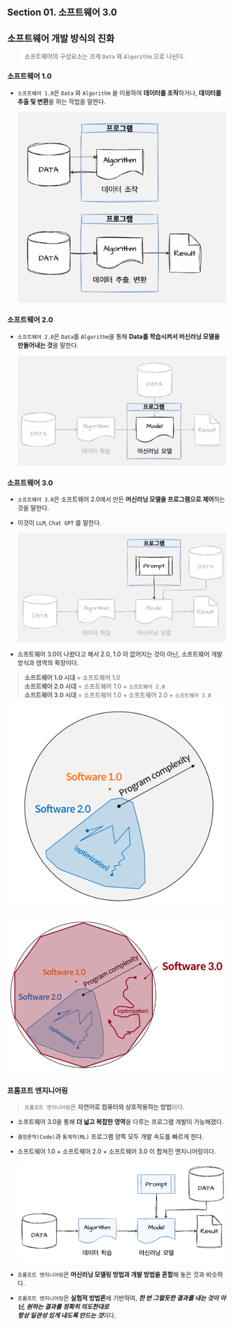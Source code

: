 ## Section 01. 소프트웨어 3.0

## 소프트웨어 개발 방식의 진화
> 소프트웨어의 구성요소는 크게 `Data` 와 `Algorithm` 으로 나뉜다.

### 소프트웨어 1.0
- `소프트웨어 1.0`은 `Data` 와 `Algorithm` 을 이용하여 **데이터를 조작**하거나, **데이터를 추출 및 변환**을 하는 작업을 말한다.

  ![img.png](img.png)

### 소프트웨어 2.0
- `소프트웨어 2.0`은 `Data`를 `Algorithm`을 통해 **Data를 학습시켜서 머신러닝 모델을 만들어내는 것**을 말한다.

  ![img_1.png](img_1.png)

### 소프트웨어 3.0
- `소프트웨어 3.0`은 소프트웨어 2.0에서 만든 **머신러닝 모델을 프로그램으로 제어**하는 것을 말한다.
- 이것이 `LLM`, `Chat GPT` 를 말한다.

  ![img_2.png](img_2.png)
- 소프트웨어 3.0이 나왔다고 해서 2.0, 1.0 이 없어지는 것이 아닌, 소프트웨어 개발 방식과 영역의 확장이다.
> **소프트웨어 1.0 시대** = 소프트웨어 1.0<br>
> **소프트웨어 2.0 시대** = 소프트웨어 1.0 + `소프트웨어 2.0`<br>
> **소프트웨어 3.0 시대** = 소프트웨어 1.0 + 소프트웨어 2.0 + `소프트웨어 3.0`

  ![img_3.png](img_3.png)

  ![img_4.png](img_4.png)

### 프롬프트 엔지니어링
> `프롬프트 엔지니어링`은 **자연어로 컴퓨터와 상호작용하는 방법**이다.

- 소프트웨어 3.0을 통해 **더 넓고 복잡한 영역**을 다루는 프로그램 개발이 가능해졌다.
- `결정론적(Code)`과 `통계적(ML)` 프로그램 양쪽 모두 개발 속도를 빠르게 한다.
- 소프트웨어 1.0 + 소프트웨어 2.0 + 소프트웨어 3.0 이 합쳐진 엔지니어링이다.

  ![img_5.png](img_5.png)
- `프롬프트 엔지니어링`은 **머신러닝 모델링 방법과 개발 방법을 혼합**해 놓은 것과 비슷하다.
- `프롬프트 엔지니어링`은 **실험적 방법론**에 기반하여, ***한 번 그럴듯한 결과를 내는 것이 아닌, 원하는 결과를 정확히 의도한대로<br>
  항상 일관성 있게 내도록 만드는 것***이다.

